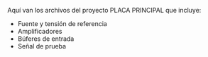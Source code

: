 Aquí van los archivos del proyecto PLACA PRINCIPAL que incluye:
- Fuente y tensión de referencia
- Amplificadores
- Búferes de entrada
- Señal de prueba